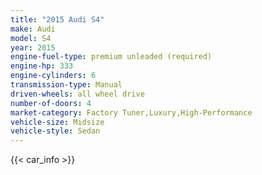 ```yaml
---
title: "2015 Audi S4"
make: Audi
model: S4
year: 2015
engine-fuel-type: premium unleaded (required)
engine-hp: 333
engine-cylinders: 6
transmission-type: Manual
driven-wheels: all wheel drive
number-of-doors: 4
market-category: Factory Tuner,Luxury,High-Performance
vehicle-size: Midsize
vehicle-style: Sedan
---
```


{{< car_info >}}

